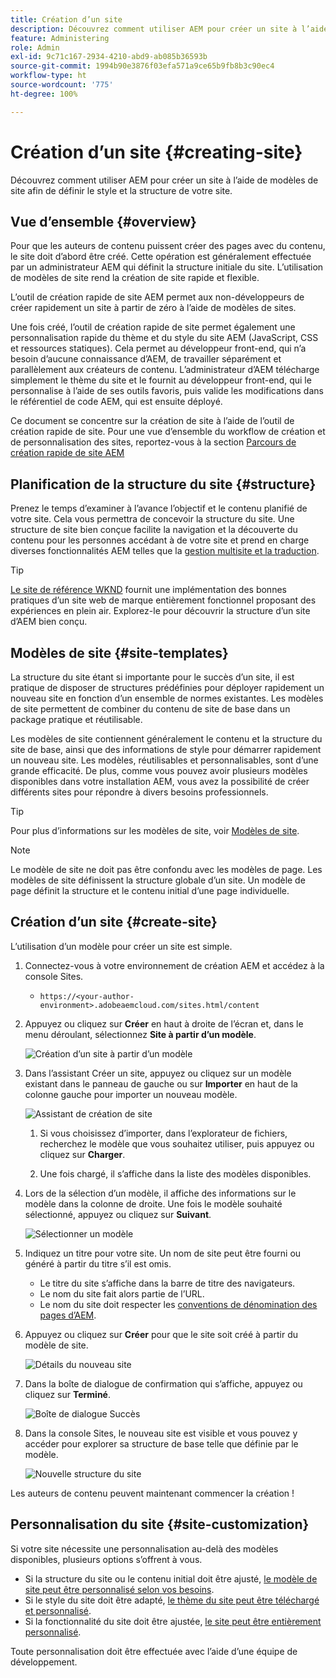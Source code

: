 ```yaml
---
title: Création d’un site
description: Découvrez comment utiliser AEM pour créer un site à l’aide de modèles de site afin de définir le style et la structure de votre site.
feature: Administering
role: Admin
exl-id: 9c71c167-2934-4210-abd9-ab085b36593b
source-git-commit: 1994b90e3876f03efa571a9ce65b9fb8b3c90ec4
workflow-type: ht
source-wordcount: '775'
ht-degree: 100%

---
```


# Création d’un site {#creating-site}

Découvrez comment utiliser AEM pour créer un site à l’aide de modèles de site afin de définir le style et la structure de votre site.

## Vue d’ensemble {#overview}

Pour que les auteurs de contenu puissent créer des pages avec du contenu, le site doit d’abord être créé. Cette opération est généralement effectuée par un administrateur AEM qui définit la structure initiale du site. L’utilisation de modèles de site rend la création de site rapide et flexible.

L’outil de création rapide de site AEM permet aux non-développeurs de créer rapidement un site à partir de zéro à l’aide de modèles de sites.

Une fois créé, l’outil de création rapide de site permet également une personnalisation rapide du thème et du style du site AEM (JavaScript, CSS et ressources statiques). Cela permet au développeur front-end, qui n’a besoin d’aucune connaissance d’AEM, de travailler séparément et parallèlement aux créateurs de contenu. L’administrateur d’AEM télécharge simplement le thème du site et le fournit au développeur front-end, qui le personnalise à l’aide de ses outils favoris, puis valide les modifications dans le référentiel de code AEM, qui est ensuite déployé.

Ce document se concentre sur la création de site à l’aide de l’outil de création rapide de site. Pour une vue d’ensemble du workflow de création et de personnalisation des sites, reportez-vous à la section [Parcours de création rapide de site AEM](/help/journey-sites/quick-site/overview.md)

## Planification de la structure du site {#structure}

Prenez le temps d’examiner à l’avance l’objectif et le contenu planifié de votre site. Cela vous permettra de concevoir la structure du site. Une structure de site bien conçue facilite la navigation et la découverte du contenu pour les personnes accédant à de votre site et prend en charge diverses fonctionnalités AEM telles que la [gestion multisite et la traduction](/help/sites-cloud/administering/msm-and-translation.md).

>[!TIP]
>
>[Le site de référence WKND](https://wknd.site) fournit une implémentation des bonnes pratiques d’un site web de marque entièrement fonctionnel proposant des expériences en plein air. Explorez-le pour découvrir la structure d’un site d’AEM bien conçu.

## Modèles de site {#site-templates}

La structure du site étant si importante pour le succès d’un site, il est pratique de disposer de structures prédéfinies pour déployer rapidement un nouveau site en fonction d’un ensemble de normes existantes. Les modèles de site permettent de combiner du contenu de site de base dans un package pratique et réutilisable.

Les modèles de site contiennent généralement le contenu et la structure du site de base, ainsi que des informations de style pour démarrer rapidement un nouveau site. Les modèles, réutilisables et personnalisables, sont d’une grande efficacité. De plus, comme vous pouvez avoir plusieurs modèles disponibles dans votre installation AEM, vous avez la possibilité de créer différents sites pour répondre à divers besoins professionnels.

>[!TIP]
>
>Pour plus d’informations sur les modèles de site, voir [Modèles de site](site-templates.md).

>[!NOTE]
>
>Le modèle de site ne doit pas être confondu avec les modèles de page. Les modèles de site définissent la structure globale d’un site. Un modèle de page définit la structure et le contenu initial d’une page individuelle.

## Création d’un site {#create-site}

L’utilisation d’un modèle pour créer un site est simple.

1. Connectez-vous à votre environnement de création AEM et accédez à la console Sites.

   * `https://<your-author-environment>.adobeaemcloud.com/sites.html/content`

1. Appuyez ou cliquez sur **Créer** en haut à droite de l’écran et, dans le menu déroulant, sélectionnez **Site à partir d’un modèle**.

   ![Création d’un site à partir d’un modèle](../assets/create-site-from-template.png)

1. Dans l’assistant Créer un site, appuyez ou cliquez sur un modèle existant dans le panneau de gauche ou sur **Importer** en haut de la colonne gauche pour importer un nouveau modèle.

   ![Assistant de création de site](../assets/site-creation-wizard.png)

   1. Si vous choisissez d’importer, dans l’explorateur de fichiers, recherchez le modèle que vous souhaitez utiliser, puis appuyez ou cliquez sur **Charger**.

   1. Une fois chargé, il s’affiche dans la liste des modèles disponibles.

1. Lors de la sélection d’un modèle, il affiche des informations sur le modèle dans la colonne de droite. Une fois le modèle souhaité sélectionné, appuyez ou cliquez sur **Suivant**.

   ![Sélectionner un modèle](../assets/select-site-template.png)

1. Indiquez un titre pour votre site. Un nom de site peut être fourni ou généré à partir du titre s’il est omis.

   * Le titre du site s’affiche dans la barre de titre des navigateurs.
   * Le nom du site fait alors partie de l’URL.
   * Le nom du site doit respecter les [conventions de dénomination des pages d’AEM](/help/sites-cloud/authoring/fundamentals/organizing-pages.md#page-name-restrictions-and-best-practices).

1. Appuyez ou cliquez sur **Créer** pour que le site soit créé à partir du modèle de site.

   ![Détails du nouveau site](../assets/create-site-details.png)

1. Dans la boîte de dialogue de confirmation qui s’affiche, appuyez ou cliquez sur **Terminé**.

   ![Boîte de dialogue Succès](../assets/success.png)

1. Dans la console Sites, le nouveau site est visible et vous pouvez y accéder pour explorer sa structure de base telle que définie par le modèle.

   ![Nouvelle structure du site](../assets/new-site.png)

Les auteurs de contenu peuvent maintenant commencer la création !

## Personnalisation du site {#site-customization}

Si votre site nécessite une personnalisation au-delà des modèles disponibles, plusieurs options s’offrent à vous.

* Si la structure du site ou le contenu initial doit être ajusté, [le modèle de site peut être personnalisé selon vos besoins](site-templates.md).
* Si le style du site doit être adapté, [le thème du site peut être téléchargé et personnalisé](/help/journey-sites/quick-site/overview.md).
* Si la fonctionnalité du site doit être ajustée, [le site peut être entièrement personnalisé](/help/implementing/developing/introduction/develop-wknd-tutorial.md).

Toute personnalisation doit être effectuée avec l’aide d’une équipe de développement.
